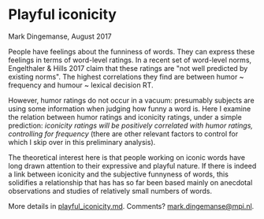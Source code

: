 # Playful iconicity
Mark Dingemanse, August 2017

People have feelings about the funniness of words. They can express these feelings in terms of word-level ratings. In a recent set of word-level norms, Engelthaler & Hills 2017 claim that these ratings are "not well predicted by existing norms". The highest correlations they find are between humor ~ frequency and humour ~ lexical decision RT. 

However, humor ratings do not occur in a vacuum: presumably subjects are using some information when judging how funny a word is. Here I examine the relation between humor ratings and iconicity ratings, under a simple prediction: *iconicity ratings will be positively correlated with humor ratings, controlling for frequency* (there are other relevant factors to control for which I skip over in this preliminary analysis).

The theoretical interest here is that people working on iconic words have long drawn attention to their expressive and playful nature. If there is indeed a link between iconicity and the subjective funnyness of words, this solidifies a relationship that has has so far been based mainly on anecdotal observations and studies of relatively small numbers of words.

More details in [playful_iconicity.md](https://github.com/mdingemanse/playful_iconicity/blob/master/playful_iconicity.md). Comments? mark.dingemanse@mpi.nl.
